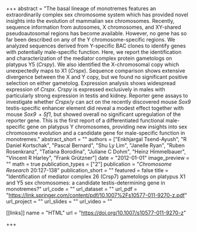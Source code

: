 +++
abstract = "The basal lineage of monotremes features an extraordinarily complex sex chromosome system which has provided novel insights into the evolution of mammalian sex chromosomes. Recently, sequence information from autosomes, X chromosomes, and XY-shared pseudoautosomal regions has become available. However, no gene has so far been described on any of the Y chromosome-specific regions. We analyzed sequences derived from Y-specific BAC clones to identify genes with potentially male-specific function. Here, we report the identification and characterization of the mediator complex protein gametologs on platypus Y5 (*Crspy*). We also identified the X-chromosomal copy which unexpectedly maps to X1 (*Crspx*). Sequence comparison shows extensive divergence between the X and Y copy, but we found no significant positive selection on either gametolog. Expression analysis shows widespread expression of *Crspx*. *Crspy* is expressed exclusively in males with particularly strong expression in testis and kidney. Reporter gene assays to investigate whether *Crspx*/*y* can act on the recently discovered mouse *Sox9* testis-specific enhancer element did reveal a modest effect together with mouse *Sox9*  + *Sf1*, but showed overall no significant upregulation of the reporter gene. This is the first report of a differentiated functional male-specific gene on platypus Y chromosomes, providing new insights into sex chromosome evolution and a candidate gene for male-specific function in monotremes."
abstract_short = ""
authors = ["Enkhjargal Tsend-Ayush", "R Daniel Kortschak", "Pascal Bernard", "Shu Ly Lim", "Janelle Ryan", "Ruben Rosenkranz", "Tatiana Borodina", "Juliane C Dohm", "Heinz Himmelbauer", "Vincent R Harley", "Frank Grützner"]
date = "2012-01-01"
image_preview = ""
math = true
publication_types = ["2"]
publication = "*Chromosome Research* 20:127-138"
publication_short = ""
featured = false
title = "Identification of mediator complex 26 (Crsp7) gametologs on platypus X1 and Y5 sex chromosomes: a candidate testis-determining gene in monotremes?"
url_code = ""
url_dataset = ""
url_pdf = "https://link.springer.com/content/pdf/10.1007%2Fs10577-011-9270-z.pdf"
url_project = ""
url_slides = ""
url_video = ""

[[links]]
name = "HTML"
url = "https://doi.org/10.1007/s10577-011-9270-z"

+++

